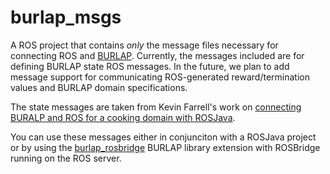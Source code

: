 burlap_msgs
===========

A ROS project that contains *only* the message files necessary for connecting ROS and [BURLAP](http://burlap.cs.brown.edu). Currently, the messages included
are for defining BURLAP state ROS messages. In the future, we plan to add message support for communicating ROS-generated 
reward/termination values and BURLAP domain specifications. 

The state messages are taken from Kevin Farrell's work on
[connecting BURALP and ROS for a cooking domain with ROSJava](https://github.com/h2r/burlap_rosjava). 

You can use these messages either in conjunciton with a ROSJava project or by using the 
[burlap_rosbridge](https://github.com/h2r/burlap_rosbridge) BURLAP library extension with ROSBridge running on the ROS server.


